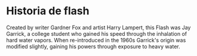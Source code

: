 # Historia de flash


Created by writer Gardner Fox and artist Harry Lampert, this Flash was Jay Garrick, a college student who gained his speed through the inhalation of hard water vapors. When re-introduced in the 1960s Garrick's origin was modified slightly, gaining his powers through exposure to heavy water.
